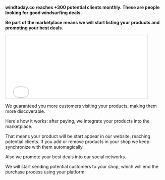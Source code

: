 **windtoday.co reaches +300 potential clients monthly. These are people looking for good windsurfing deals.**

**Be part of the marketplace means we will start listing your products and promoting your best deals.**

<iframe src="//widget.similarweb.com/traffic/windtoday.co" frameborder="0" width="450" height="200" style="border: solid 1px #D7D7D7;"></iframe>

We guaranteed you more customers visiting your products, making them more discoverable.

Here's how it works: after paying, we integrate your products into the marketplace.

That means your product will be start appear in our website, reaching potential clients. If you add or remove products in your shop we keep synchronize with them automagically.

Also we promote your best deals into our social networks.

We will start sending potential customers to your shop, which will end the purchase process using your platform.
